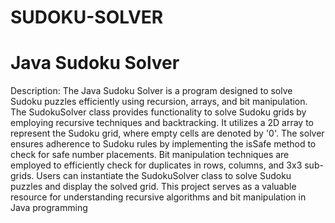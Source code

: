 # SUDOKU-SOLVER

# Java Sudoku Solver


Description: The Java Sudoku Solver is a program designed to solve Sudoku puzzles efficiently using recursion, arrays, and bit manipulation. The SudokuSolver class provides functionality to solve Sudoku grids by employing recursive techniques and backtracking. It utilizes a 2D array to represent the Sudoku grid, where empty cells are denoted by '0'. The solver ensures adherence to Sudoku rules by implementing the isSafe method to check for safe number placements. Bit manipulation techniques are employed to efficiently check for duplicates in rows, columns, and 3x3 sub-grids. Users can instantiate the SudokuSolver class to solve Sudoku puzzles and display the solved grid. This project serves as a valuable resource for understanding recursive algorithms and bit manipulation in Java programming
